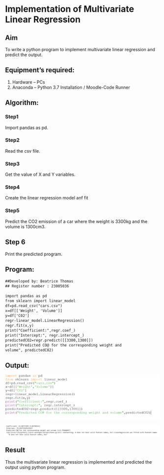 # Implementation of Multivariate Linear Regression
## Aim
To write a python program to implement multivariate linear regression and predict the output.
## Equipment’s required:
1.	Hardware – PCs
2.	Anaconda – Python 3.7 Installation / Moodle-Code Runner

## Algorithm:
### Step1

Import pandas as pd.

### Step2
Read the csv file.

### Step3
Get the value of X and Y variables.

### Step4
Create the linear regression model anf fit

### Step5
Predict the CO2 emission of a car where the weight is 3300kg and the volume is 1300cm3.

## Step 6
Print the predicted program.

## Program:
```
##Developed by: Beatrice Thomas
## Register number : 23005036

import pandas as pd
from sklearn import linear_model
df=pd.read_csv("cars.csv")
x=df[['Weight', 'Volume']]
y=df['C02']
regr-linear_model.LinearRegression()
regr.fit(x,y)
print("Coefficient:",regr.coef_)
print("Intercept:", regr.intercept_)
predictedCO2=regr.predict([[3300,1300]])
print("Predicted CO@ for the corresponding weight and volume", predictedC02)

```
## Output:

![Alt text](<Screenshot 2023-12-26 143547.png>)

![Alt text](<Screenshot 2023-12-26 143821.png>)

## Result
Thus the multivariate linear regression is implemented and predicted the output using python program.
